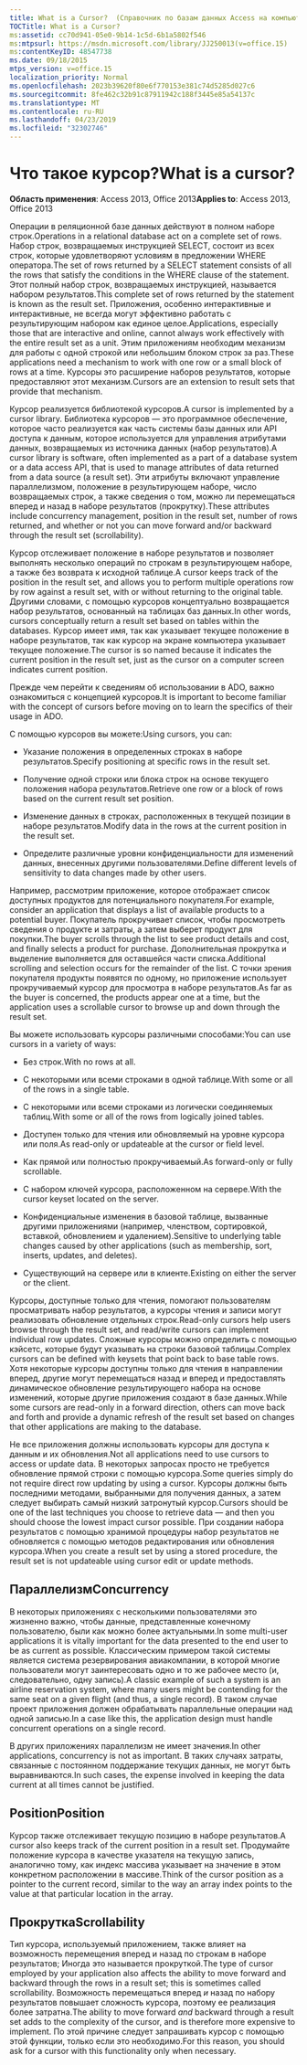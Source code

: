 ```yaml
---
title: What is a Cursor?  (Справочник по базам данных Access на компьютере)
TOCTitle: What is a Cursor?
ms:assetid: cc70d941-05e0-9b14-1c5d-6b1a5802f546
ms:mtpsurl: https://msdn.microsoft.com/library/JJ250013(v=office.15)
ms:contentKeyID: 48547738
ms.date: 09/18/2015
mtps_version: v=office.15
localization_priority: Normal
ms.openlocfilehash: 2023b39620f80e6f770153e381c74d5285d027c6
ms.sourcegitcommit: 8fe462c32b91c87911942c188f3445e85a54137c
ms.translationtype: MT
ms.contentlocale: ru-RU
ms.lasthandoff: 04/23/2019
ms.locfileid: "32302746"
---
```

# <a name="what-is-a-cursor"></a><span data-ttu-id="f695c-103">Что такое курсор?</span><span class="sxs-lookup"><span data-stu-id="f695c-103">What is a cursor?</span></span>


<span data-ttu-id="f695c-104">**Область применения**: Access 2013, Office 2013</span><span class="sxs-lookup"><span data-stu-id="f695c-104">**Applies to**: Access 2013, Office 2013</span></span>

<span data-ttu-id="f695c-105">Операции в реляционной базе данных действуют в полном наборе строк.</span><span class="sxs-lookup"><span data-stu-id="f695c-105">Operations in a relational database act on a complete set of rows.</span></span> <span data-ttu-id="f695c-106">Набор строк, возвращаемых инструкцией SELECT, состоит из всех строк, которые удовлетворяют условиям в предложении WHERE оператора.</span><span class="sxs-lookup"><span data-stu-id="f695c-106">The set of rows returned by a SELECT statement consists of all the rows that satisfy the conditions in the WHERE clause of the statement.</span></span> <span data-ttu-id="f695c-107">Этот полный набор строк, возвращаемых инструкцией, называется набором результатов.</span><span class="sxs-lookup"><span data-stu-id="f695c-107">This complete set of rows returned by the statement is known as the result set.</span></span> <span data-ttu-id="f695c-108">Приложения, особенно интерактивные и интерактивные, не всегда могут эффективно работать с результирующим набором как единое целое.</span><span class="sxs-lookup"><span data-stu-id="f695c-108">Applications, especially those that are interactive and online, cannot always work effectively with the entire result set as a unit.</span></span> <span data-ttu-id="f695c-109">Этим приложениям необходим механизм для работы с одной строкой или небольшим блоком строк за раз.</span><span class="sxs-lookup"><span data-stu-id="f695c-109">These applications need a mechanism to work with one row or a small block of rows at a time.</span></span> <span data-ttu-id="f695c-110">Курсоры это расширение наборов результатов, которые предоставляют этот механизм.</span><span class="sxs-lookup"><span data-stu-id="f695c-110">Cursors are an extension to result sets that provide that mechanism.</span></span>

<span data-ttu-id="f695c-111">Курсор реализуется библиотекой курсоров.</span><span class="sxs-lookup"><span data-stu-id="f695c-111">A cursor is implemented by a cursor library.</span></span> <span data-ttu-id="f695c-112">Библиотека курсоров — это программное обеспечение, которое часто реализуется как часть системы базы данных или API доступа к данным, которое используется для управления атрибутами данных, возвращаемых из источника данных (набор результатов).</span><span class="sxs-lookup"><span data-stu-id="f695c-112">A cursor library is software, often implemented as a part of a database system or a data access API, that is used to manage attributes of data returned from a data source (a result set).</span></span> <span data-ttu-id="f695c-113">Эти атрибуты включают управление параллелизмом, положение в результирующем наборе, число возвращаемых строк, а также сведения о том, можно ли перемещаться вперед и назад в наборе результатов (прокрутку).</span><span class="sxs-lookup"><span data-stu-id="f695c-113">These attributes include concurrency management, position in the result set, number of rows returned, and whether or not you can move forward and/or backward through the result set (scrollability).</span></span>

<span data-ttu-id="f695c-114">Курсор отслеживает положение в наборе результатов и позволяет выполнять несколько операций по строкам в результирующем наборе, а также без возврата к исходной таблице.</span><span class="sxs-lookup"><span data-stu-id="f695c-114">A cursor keeps track of the position in the result set, and allows you to perform multiple operations row by row against a result set, with or without returning to the original table.</span></span> <span data-ttu-id="f695c-115">Другими словами, с помощью курсоров концептуально возвращается набор результатов, основанный на таблицах баз данных.</span><span class="sxs-lookup"><span data-stu-id="f695c-115">In other words, cursors conceptually return a result set based on tables within the databases.</span></span> <span data-ttu-id="f695c-116">Курсор имеет имя, так как указывает текущее положение в наборе результатов, так как курсор на экране компьютера указывает текущее положение.</span><span class="sxs-lookup"><span data-stu-id="f695c-116">The cursor is so named because it indicates the current position in the result set, just as the cursor on a computer screen indicates current position.</span></span>

<span data-ttu-id="f695c-117">Прежде чем перейти к сведениям об использовании в ADO, важно ознакомиться с концепцией курсоров.</span><span class="sxs-lookup"><span data-stu-id="f695c-117">It is important to become familiar with the concept of cursors before moving on to learn the specifics of their usage in ADO.</span></span>

<span data-ttu-id="f695c-118">С помощью курсоров вы можете:</span><span class="sxs-lookup"><span data-stu-id="f695c-118">Using cursors, you can:</span></span>

  - <span data-ttu-id="f695c-119">Указание положения в определенных строках в наборе результатов.</span><span class="sxs-lookup"><span data-stu-id="f695c-119">Specify positioning at specific rows in the result set.</span></span>

  - <span data-ttu-id="f695c-120">Получение одной строки или блока строк на основе текущего положения набора результатов.</span><span class="sxs-lookup"><span data-stu-id="f695c-120">Retrieve one row or a block of rows based on the current result set position.</span></span>

  - <span data-ttu-id="f695c-121">Изменение данных в строках, расположенных в текущей позиции в наборе результатов.</span><span class="sxs-lookup"><span data-stu-id="f695c-121">Modify data in the rows at the current position in the result set.</span></span>

  - <span data-ttu-id="f695c-122">Определите различные уровни конфиденциальности для изменений данных, внесенных другими пользователями.</span><span class="sxs-lookup"><span data-stu-id="f695c-122">Define different levels of sensitivity to data changes made by other users.</span></span>

<span data-ttu-id="f695c-123">Например, рассмотрим приложение, которое отображает список доступных продуктов для потенциального покупателя.</span><span class="sxs-lookup"><span data-stu-id="f695c-123">For example, consider an application that displays a list of available products to a potential buyer.</span></span> <span data-ttu-id="f695c-124">Покупатель прокручивает список, чтобы просмотреть сведения о продукте и затраты, а затем выберет продукт для покупки.</span><span class="sxs-lookup"><span data-stu-id="f695c-124">The buyer scrolls through the list to see product details and cost, and finally selects a product for purchase.</span></span> <span data-ttu-id="f695c-125">Дополнительная прокрутка и выделение выполняется для оставшейся части списка.</span><span class="sxs-lookup"><span data-stu-id="f695c-125">Additional scrolling and selection occurs for the remainder of the list.</span></span> <span data-ttu-id="f695c-126">С точки зрения покупателя продукты появятся по одному, но приложение использует прокручиваемый курсор для просмотра в наборе результатов.</span><span class="sxs-lookup"><span data-stu-id="f695c-126">As far as the buyer is concerned, the products appear one at a time, but the application uses a scrollable cursor to browse up and down through the result set.</span></span>

<span data-ttu-id="f695c-127">Вы можете использовать курсоры различными способами:</span><span class="sxs-lookup"><span data-stu-id="f695c-127">You can use cursors in a variety of ways:</span></span>

  - <span data-ttu-id="f695c-128">Без строк.</span><span class="sxs-lookup"><span data-stu-id="f695c-128">With no rows at all.</span></span>

  - <span data-ttu-id="f695c-129">С некоторыми или всеми строками в одной таблице.</span><span class="sxs-lookup"><span data-stu-id="f695c-129">With some or all of the rows in a single table.</span></span>

  - <span data-ttu-id="f695c-130">С некоторыми или всеми строками из логически соединяемых таблиц.</span><span class="sxs-lookup"><span data-stu-id="f695c-130">With some or all of the rows from logically joined tables.</span></span>

  - <span data-ttu-id="f695c-131">Доступен только для чтения или обновляемый на уровне курсора или поля.</span><span class="sxs-lookup"><span data-stu-id="f695c-131">As read-only or updateable at the cursor or field level.</span></span>

  - <span data-ttu-id="f695c-132">Как прямой или полностью прокручиваемый.</span><span class="sxs-lookup"><span data-stu-id="f695c-132">As forward-only or fully scrollable.</span></span>

  - <span data-ttu-id="f695c-133">С набором ключей курсора, расположенном на сервере.</span><span class="sxs-lookup"><span data-stu-id="f695c-133">With the cursor keyset located on the server.</span></span>

  - <span data-ttu-id="f695c-134">Конфиденциальные изменения в базовой таблице, вызванные другими приложениями (например, членством, сортировкой, вставкой, обновлением и удалением).</span><span class="sxs-lookup"><span data-stu-id="f695c-134">Sensitive to underlying table changes caused by other applications (such as membership, sort, inserts, updates, and deletes).</span></span>

  - <span data-ttu-id="f695c-135">Существующий на сервере или в клиенте.</span><span class="sxs-lookup"><span data-stu-id="f695c-135">Existing on either the server or the client.</span></span>

<span data-ttu-id="f695c-136">Курсоры, доступные только для чтения, помогают пользователям просматривать набор результатов, а курсоры чтения и записи могут реализовать обновление отдельных строк.</span><span class="sxs-lookup"><span data-stu-id="f695c-136">Read-only cursors help users browse through the result set, and read/write cursors can implement individual row updates.</span></span> <span data-ttu-id="f695c-137">Сложные курсоры можно определить с помощью кэйсетс, которые будут указывать на строки базовой таблицы.</span><span class="sxs-lookup"><span data-stu-id="f695c-137">Complex cursors can be defined with keysets that point back to base table rows.</span></span> <span data-ttu-id="f695c-138">Хотя некоторые курсоры доступны только для чтения в направлении вперед, другие могут перемещаться назад и вперед и предоставлять динамическое обновление результирующего набора на основе изменений, которые другие приложения создают в базе данных.</span><span class="sxs-lookup"><span data-stu-id="f695c-138">While some cursors are read-only in a forward direction, others can move back and forth and provide a dynamic refresh of the result set based on changes that other applications are making to the database.</span></span>

<span data-ttu-id="f695c-139">Не все приложения должны использовать курсоры для доступа к данным и их обновления.</span><span class="sxs-lookup"><span data-stu-id="f695c-139">Not all applications need to use cursors to access or update data.</span></span> <span data-ttu-id="f695c-140">В некоторых запросах просто не требуется обновление прямой строки с помощью курсора.</span><span class="sxs-lookup"><span data-stu-id="f695c-140">Some queries simply do not require direct row updating by using a cursor.</span></span> <span data-ttu-id="f695c-141">Курсоры должны быть последними методами, выбранными для получения данных, а затем следует выбирать самый низкий затронутый курсор.</span><span class="sxs-lookup"><span data-stu-id="f695c-141">Cursors should be one of the last techniques you choose to retrieve data — and then you should choose the lowest impact cursor possible.</span></span> <span data-ttu-id="f695c-142">При создании набора результатов с помощью хранимой процедуры набор результатов не обновляется с помощью методов редактирования или обновления курсора.</span><span class="sxs-lookup"><span data-stu-id="f695c-142">When you create a result set by using a stored procedure, the result set is not updateable using cursor edit or update methods.</span></span>

## <a name="concurrency"></a><span data-ttu-id="f695c-143">Параллелизм</span><span class="sxs-lookup"><span data-stu-id="f695c-143">Concurrency</span></span>

<span data-ttu-id="f695c-144">В некоторых приложениях с несколькими пользователями это жизненно важно, чтобы данные, представленные конечному пользователю, были как можно более актуальными.</span><span class="sxs-lookup"><span data-stu-id="f695c-144">In some multi-user applications it is vitally important for the data presented to the end user to be as current as possible.</span></span> <span data-ttu-id="f695c-145">Классическим примером такой системы является система резервирования авиакомпании, в которой многие пользователи могут заинтересовать одно и то же рабочее место (и, следовательно, одну запись).</span><span class="sxs-lookup"><span data-stu-id="f695c-145">A classic example of such a system is an airline reservation system, where many users might be contending for the same seat on a given flight (and thus, a single record).</span></span> <span data-ttu-id="f695c-146">В таком случае проект приложения должен обрабатывать параллельные операции над одной записью.</span><span class="sxs-lookup"><span data-stu-id="f695c-146">In a case like this, the application design must handle concurrent operations on a single record.</span></span>

<span data-ttu-id="f695c-147">В других приложениях параллелизм не имеет значения.</span><span class="sxs-lookup"><span data-stu-id="f695c-147">In other applications, concurrency is not as important.</span></span> <span data-ttu-id="f695c-148">В таких случаях затраты, связанные с постоянном поддержание текущих данных, не могут быть выравниваются.</span><span class="sxs-lookup"><span data-stu-id="f695c-148">In such cases, the expense involved in keeping the data current at all times cannot be justified.</span></span>

## <a name="position"></a><span data-ttu-id="f695c-149">Position</span><span class="sxs-lookup"><span data-stu-id="f695c-149">Position</span></span>

<span data-ttu-id="f695c-150">Курсор также отслеживает текущую позицию в наборе результатов.</span><span class="sxs-lookup"><span data-stu-id="f695c-150">A cursor also keeps track of the current position in a result set.</span></span> <span data-ttu-id="f695c-151">Продумайте положение курсора в качестве указателя на текущую запись, аналогично тому, как индекс массива указывает на значение в этом конкретном расположении в массиве.</span><span class="sxs-lookup"><span data-stu-id="f695c-151">Think of the cursor position as a pointer to the current record, similar to the way an array index points to the value at that particular location in the array.</span></span>

## <a name="scrollability"></a><span data-ttu-id="f695c-152">Прокрутка</span><span class="sxs-lookup"><span data-stu-id="f695c-152">Scrollability</span></span>

<span data-ttu-id="f695c-153">Тип курсора, используемый приложением, также влияет на возможность перемещения вперед и назад по строкам в наборе результатов; Иногда это называется прокруткой.</span><span class="sxs-lookup"><span data-stu-id="f695c-153">The type of cursor employed by your application also affects the ability to move forward and backward through the rows in a result set; this is sometimes called scrollability.</span></span> <span data-ttu-id="f695c-154">Возможность перемещаться вперед *и* назад по набору результатов повышает сложность курсора, поэтому ее реализация более затратна.</span><span class="sxs-lookup"><span data-stu-id="f695c-154">The ability to move forward *and* backward through a result set adds to the complexity of the cursor, and is therefore more expensive to implement.</span></span> <span data-ttu-id="f695c-155">По этой причине следует запрашивать курсор с помощью этой функции, только если это необходимо.</span><span class="sxs-lookup"><span data-stu-id="f695c-155">For this reason, you should ask for a cursor with this functionality only when necessary.</span></span>

